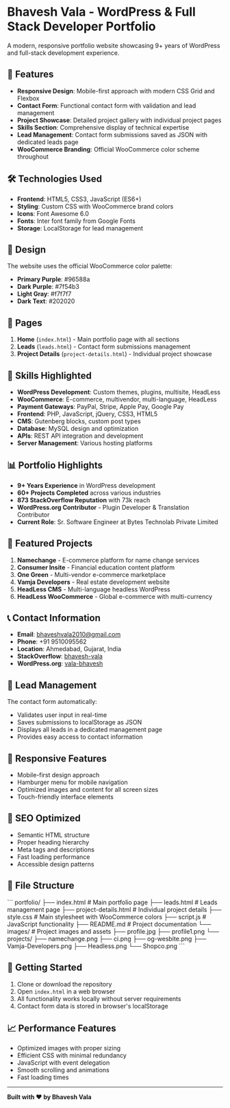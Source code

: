 # Bhavesh Vala - WordPress & Full Stack Developer Portfolio

A modern, responsive portfolio website showcasing 9+ years of WordPress and full-stack development experience.

## 🚀 Features

- **Responsive Design**: Mobile-first approach with modern CSS Grid and Flexbox
- **Contact Form**: Functional contact form with validation and lead management
- **Project Showcase**: Detailed project gallery with individual project pages
- **Skills Section**: Comprehensive display of technical expertise
- **Lead Management**: Contact form submissions saved as JSON with dedicated leads page
- **WooCommerce Branding**: Official WooCommerce color scheme throughout

## 🛠️ Technologies Used

- **Frontend**: HTML5, CSS3, JavaScript (ES6+)
- **Styling**: Custom CSS with WooCommerce brand colors
- **Icons**: Font Awesome 6.0
- **Fonts**: Inter font family from Google Fonts
- **Storage**: LocalStorage for lead management

## 🎨 Design

The website uses the official WooCommerce color palette:
- **Primary Purple**: #96588a
- **Dark Purple**: #7f54b3  
- **Light Gray**: #f7f7f7
- **Dark Text**: #202020

## 📱 Pages

1. **Home** (`index.html`) - Main portfolio page with all sections
2. **Leads** (`leads.html`) - Contact form submissions management
3. **Project Details** (`project-details.html`) - Individual project showcase

## 🔧 Skills Highlighted

- **WordPress Development**: Custom themes, plugins, multisite, HeadLess
- **WooCommerce**: E-commerce, multivendor, multi-language, HeadLess
- **Payment Gateways**: PayPal, Stripe, Apple Pay, Google Pay
- **Frontend**: PHP, JavaScript, jQuery, CSS3, HTML5
- **CMS**: Gutenberg blocks, custom post types
- **Database**: MySQL design and optimization
- **APIs**: REST API integration and development
- **Server Management**: Various hosting platforms

## 📊 Portfolio Highlights

- **9+ Years Experience** in WordPress development
- **60+ Projects Completed** across various industries
- **873 StackOverflow Reputation** with 73k reach
- **WordPress.org Contributor** - Plugin Developer & Translation Contributor
- **Current Role**: Sr. Software Engineer at Bytes Technolab Private Limited

## 🚀 Featured Projects

1. **Namechange** - E-commerce platform for name change services
2. **Consumer Insite** - Financial education content platform
3. **One Green** - Multi-vendor e-commerce marketplace
4. **Vamja Developers** - Real estate development website
5. **HeadLess CMS** - Multi-language headless WordPress
6. **HeadLess WooCommerce** - Global e-commerce with multi-currency

## 📞 Contact Information

- **Email**: bhaveshvala2010@gmail.com
- **Phone**: +91 9510095562
- **Location**: Ahmedabad, Gujarat, India
- **StackOverflow**: [bhavesh-vala](https://stackoverflow.com/users/4083566/bhavesh-vala)
- **WordPress.org**: [vala-bhavesh](https://profiles.wordpress.org/vala-bhavesh/)

## 🔄 Lead Management

The contact form automatically:
- Validates user input in real-time
- Saves submissions to localStorage as JSON
- Displays all leads in a dedicated management page
- Provides easy access to contact information

## 📱 Responsive Features

- Mobile-first design approach
- Hamburger menu for mobile navigation
- Optimized images and content for all screen sizes
- Touch-friendly interface elements

## 🎯 SEO Optimized

- Semantic HTML structure
- Proper heading hierarchy
- Meta tags and descriptions
- Fast loading performance
- Accessible design patterns

## 📄 File Structure

\`\`\`
portfolio/
├── index.html              # Main portfolio page
├── leads.html              # Leads management page
├── project-details.html    # Individual project details
├── style.css              # Main stylesheet with WooCommerce colors
├── script.js              # JavaScript functionality
├── README.md              # Project documentation
└── images/                # Project images and assets
    ├── profile.jpg
    ├── profile1.png
    └── projects/
        ├── namechange.png
        ├── ci.png
        ├── og-wesbite.png
        ├── Vamja-Developers.png
        ├── Headless.png
        └── Shopco.png
\`\`\`

## 🚀 Getting Started

1. Clone or download the repository
2. Open `index.html` in a web browser
3. All functionality works locally without server requirements
4. Contact form data is stored in browser's localStorage

## 📈 Performance Features

- Optimized images with proper sizing
- Efficient CSS with minimal redundancy
- JavaScript with event delegation
- Smooth scrolling and animations
- Fast loading times

---

**Built with ❤️ by Bhavesh Vala**
